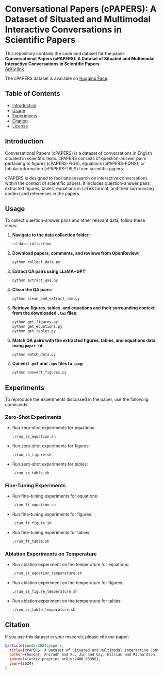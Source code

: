 # Conversational Papers (cPAPERS): A Dataset of Situated and Multimodal Interactive Conversations in Scientific Papers

This repository contains the code and dataset for the paper:  
**Conversational Papers (cPAPERS): A Dataset of Situated and Multimodal Interactive Conversations in Scientific Papers**  
[ArXiv link](https://arxiv.org/abs/2406.08398)

The cPAPERS dataset is available on [Hugging Face](https://huggingface.co/datasets/avalab/cPAPERS).

## Table of Contents
- [Introduction](#introduction)
- [Usage](#usage)
- [Experiments](#experiments)
- [Citation](#citation)
- [License](#license)

## Introduction
Conversational Papers (cPAPERS) is a dataset of conversations in English situated in scientific texts. cPAPERS consists of question-answer pairs pertaining to figures (cPAPERS-FIGS), equations (cPAPERS-EQNS), or tabular information (cPAPERS-TBLS) from scientific papers. 

cPAPERS is designed to facilitate research on interactive conversations within the context of scientific papers. It includes question-answer pairs, extracted figures, tables, equations in LaTeX format, and their surrounding context and references in the papers.

## Usage
To collect question-answer pairs and other relevant data, follow these steps:

1. **Navigate to the data collection folder:**
    ```bash
    cd data_collection
    ```

2. **Download papers, comments, and reviews from OpenReview:**
    ```bash
    python collect_data.py
    ```

3. **Extract QA pairs using LLaMA+GPT:**
    ```bash
    python extract_qas.py
    ```

4. **Clean the QA pairs:**
    ```bash
    python clean_and_extract_num.py
    ```

5. **Retrieve figures, tables, and equations and their surrounding context from the downloaded `.tex` files:**
    ```bash
    python get_figures.py
    python get_equations.py
    python get_tables.py
    ```

6. **Match QA pairs with the extracted figures, tables, and equations data using `paper_id`:**
    ```bash
    python match_data.py
    ```

7. **Convert `.pdf` and `.eps` files to `.png`:**
    ```bash
    python convert_figures.py
    ```

## Experiments
To reproduce the experiments discussed in the paper, use the following commands:

### Zero-Shot Experiments
- Run zero-shot experiments for equations:
    ```bash
    ./run_zs_equation.sh
    ```
- Run zero-shot experiments for figures:
    ```bash
    ./run_zs_figure.sh
    ```
- Run zero-shot experiments for tables:
    ```bash
    ./run_zs_table.sh
    ```

### Fine-Tuning Experiments
- Run fine-tuning experiments for equations:
    ```bash
    ./run_ft_equation.sh
    ```
- Run fine-tuning experiments for figures:
    ```bash
    ./run_ft_figure.sh
    ```
- Run fine-tuning experiments for tables:
    ```bash
    ./run_ft_table.sh
    ```

### Ablation Experiments on Temperature
- Run ablation experiment on the temperature for equations:
    ```bash
    ./run_zs_equation_temperature.sh
    ```
- Run ablation experiment on the temperature for figures:
    ```bash
    ./run_zs_figure_temperature.sh
    ```
- Run ablation experiment on the temperature for tables:
    ```bash
    ./run_zs_table_temperature.sh
    ```

## Citation
If you use this dataset in your research, please cite our paper:

```bibtex
@article{sundar2024cpapers,
  title={cPAPERS: A Dataset of Situated and Multimodal Interactive Conversations in Scientific Papers},
  author={Sundar, Anirudh and Xu, Jin and Gay, William and Richardson, Christopher and Heck, Larry},
  journal={arXiv preprint arXiv:2406.08398},
  year={2024}
}
